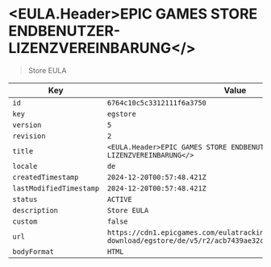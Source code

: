 # <EULA.Header>EPIC GAMES STORE ENDBENUTZER-LIZENZVEREINBARUNG</>

> Store EULA

| Key | Value |
| --- | ----- |
| `id` | `6764c10c5c3312111f6a3750` |
| `key` | `egstore` |
| `version` | `5` |
| `revision` | `2` |
| `title` | `<EULA.Header>EPIC GAMES STORE ENDBENUTZER-LIZENZVEREINBARUNG</>` |
| `locale` | `de` |
| `createdTimestamp` | `2024-12-20T00:57:48.421Z` |
| `lastModifiedTimestamp` | `2024-12-20T00:57:48.421Z` |
| `status` | `ACTIVE` |
| `description` | `Store EULA` |
| `custom` | `false` |
| `url` | `https://cdn1.epicgames.com/eulatracking-download/egstore/de/v5/r2/acb7439ae32c4d4b117f2e57e0282581.pdf` |
| `bodyFormat` | `HTML` |
